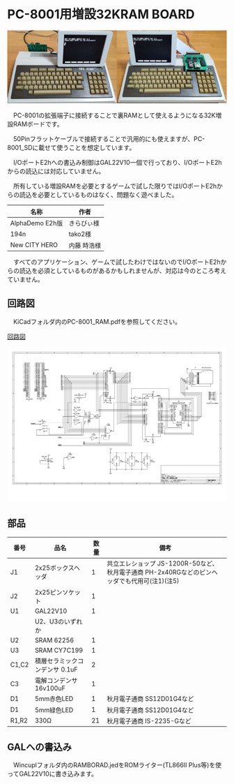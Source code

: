 # PC-8001用増設32KRAM BOARD

![PC-8001_SD](https://github.com/yanataka60/PC-8001_SD/blob/main/JPEG/TITLE.jpg)

　PC-8001の拡張端子に接続することで裏RAMとして使えるようになる32K増設RAMボードです。

　50Pinフラットケーブルで接続することで汎用的にも使えますが、PC-8001_SDに載せて使うことを想定しています。

　I/OポートE2hへの書込み制御はGAL22V10一個で行っており、I/OポートE2hからの読込には対応していません。

　所有している増設RAMを必要とするゲームで試した限りではI/OポートE2hからの読込を必要としているものはなく、問題なく遊べました。

|名称|作者|
| ------------ | ------------ |
|AlphaDemo E2h版|きらびぃ様|
|194n|tako2様|
|New CITY HERO|内藤 時浩様|

　すべてのアプリケーション、ゲームで試したわけではないのでI/OポートE2hからの読込を必須としているものがあるかもしれませんが、対応は今のところ考えていません。

## 回路図
　KiCadフォルダ内のPC-8001_RAM.pdfを参照してください。

[回路図](https://github.com/yanataka60/PC-8001_SD/blob/main/Kicad/PC-8001_SD.pdf)

![PC-8001_SD](https://github.com/yanataka60/PC-8001_SD/blob/main/Kicad/PC-8001_SD.jpg)

## 部品
|番号|品名|数量|備考|
| ------------ | ------------ | ------------ | ------------ |
|J1|2x25ボックスヘッダ|1|共立エレショップ JS-1200R-50など、秋月電子通商 PH-2x40RGなどのピンヘッダでも代用可(注1)(注5)|
|J2|2x25ピンソケット|1||
|U1|GAL22V10|1||
||U2、U3のいずれか|||
|U2|SRAM 62256|1||
|U3|SRAM CY7C199|1||
|C1,C2|積層セラミックコンデンサ 0.1uF|2||
|C3|電解コンデンサ 16v100uF|1||
|D1|5mm赤色LED|1|秋月電子通商 SS12D01G4など|
|D1|5mm緑色LED|1|秋月電子通商 SS12D01G4など|
|R1,R2|330Ω|21|秋月電子通商 IS-2235-Gなど|

## GALへの書込み
　Wincuplフォルダ内のRAMBORAD.jedをROMライター(TL866II Plus等)を使ってGAL22V10に書き込みます。
